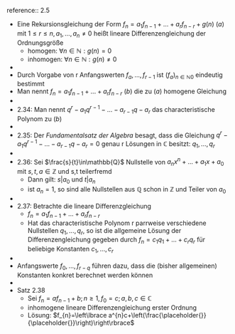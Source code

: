 reference:: 2.5

- Eine Rekursionsgleichung der Form $f_{n}=a_1f_{n-1}+...+a_{r}f_{n-r}+g\left(n\right)$ (*a*) mit $1\leq r\leq n,a_1,...,a_{n}\neq0$ heißt lineare Differenzengleichung der Ordnungsgröße
	- homogen: $\forall n\in\mathbb{N}:g\left(n\right)=0$
	- inhomogen: $\forall n\in\mathbb{N}:g\left(n\right)\neq0$
-
- Durch Vorgabe von r Anfangswerten $f_{a},...,f_{r-1}$ ist $\left(f_{a}\right)_{n\in\mathbb{N}0}$ eindeutig bestimmt
- Man nennt $f_{n}=a_1f_{n-1}+...+a_{r}f_{n-r}$ (*b*) die zu (*a*) homogene Gleichung
-
- 2.34: Man nennt $q^{r}-a_1q^{r-1}-...-a_{r-1}q-a_{r}$ das characteristische Polynom zu (*b*)
-
- 2.35: Der *Fundamentalsatz der Algebra* besagt, dass die Gleichung $q^{r}-a_1q^{r-1}-...-a_{r-1}q-a_{r}=0$ genau r Lösungen in $\mathbb{C}$ besitzt: $q_1,...,q_{r}$
-
- 2.36: Sei $\frac{s}{t}\in\mathbb{Q}$ Nullstelle von $a_{n}x^{n}+...+a_1x+a_0$ mit $s,t,a\in\mathbb{Z}$ und s,t teilerfremd
	- Dann gilt: $s|a_0$ und $t|a_{n}$
	- ist $a_{n}=1$, so sind alle Nullstellen aus $\mathbb{Q}$ schon in $\mathbb{Z}$ und Teiler von $a_0$
-
- 2.37: Betrachte die lineare Differenzgleichung
	- $f_{n}=a_1f_{n-1}+...+a_{r}f_{n-r}$
	- Hat das characteristische Polynom r parrweise verschiedene Nullstellen $q_1,...,q_{r}$, so ist die allgemeine Lösung der Differenzengleichung gegeben durch $f_{n}=c_1q_1+...+c_{r}q_{r}$ für beliebige Konstanten $c_1,...,c_{r}$
-
- Anfangswerte $f_0,...,f_{r-q}$ führen dazu, dass die (bisher allgemeinen) Konstanten konkret berechnet werden können
-
- Satz 2.38
	- Sei $f_{n}=af_{n-1}+b;n\geq1,f_0=c;a,b,c\in\mathbb{C}$
	- inhomogene lineare Differenzengleichung erster Ordnung
	- Lösung: $f_{n}=\left\lbrace a^{n}c+\left(\frac{\placeholder{}}{\placeholder{}}\right)\right\rbrace$